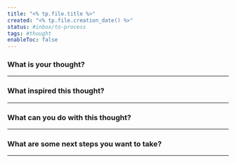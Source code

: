 ```yaml
---
title: "<% tp.file.title %>"
created: "<% tp.file.creation_date() %>"
status: #inbox/to-process 
tags: #thought
enableToc: false
---
```



### What is your thought?
---





### What inspired this thought?
---






### What can you do with this thought?
---






### What are some next steps you want to take?
---
